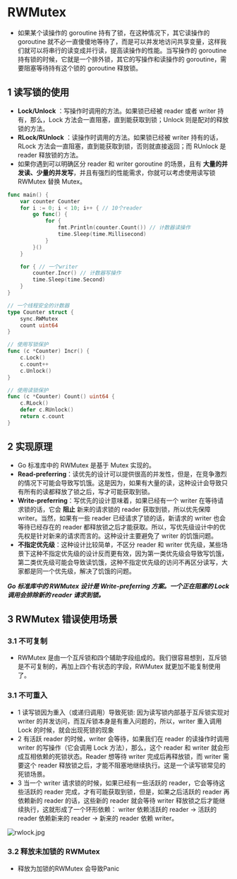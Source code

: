 # RWMutex 

* 如果某个读操作的 goroutine 持有了锁，在这种情况下，其它读操作的 goroutine 就不必一直傻傻地等待了，而是可以并发地访问共享变量，这样我们就可以将串行的读变成并行读，提高读操作的性能。当写操作的 goroutine 持有锁的时候，它就是一个排外锁，其它的写操作和读操作的 goroutine，需要阻塞等待持有这个锁的 goroutine 释放锁。

## 1 读写锁的使用

* __Lock/Unlock__ ：写操作时调用的方法。如果锁已经被 reader 或者 writer 持有，那么，Lock 方法会一直阻塞，直到能获取到锁；Unlock 则是配对的释放锁的方法。
* __RLock/RUnlock__ ：读操作时调用的方法。如果锁已经被 writer 持有的话，RLock 方法会一直阻塞，直到能获取到锁，否则就直接返回；而 RUnlock 是 reader 释放锁的方法。
* 如果你遇到可以明确区分 reader 和 writer goroutine 的场景，且有 __大量的并发读、少量的并发写__，并且有强烈的性能需求，你就可以考虑使用读写锁 RWMutex 替换 Mutex。

```go
func main() {
	var counter Counter
	for i := 0; i < 10; i++ { // 10个reader
		go func() {
			for {
				fmt.Println(counter.Count()) // 计数器读操作
				time.Sleep(time.Millisecond)
			}
		}()
	}

	for { // 一个writer
		counter.Incr() // 计数器写操作
		time.Sleep(time.Second)
	}
}

// 一个线程安全的计数器
type Counter struct {
	sync.RWMutex
	count uint64
}

// 使用写锁保护
func (c *Counter) Incr() {
	c.Lock()
	c.count++
	c.Unlock()
}

// 使用读锁保护
func (c *Counter) Count() uint64 {
	c.RLock()
	defer c.RUnlock()
	return c.count
}
```

## 2 实现原理

* Go 标准库中的 RWMutex 是基于 Mutex 实现的。
* __Read-preferring__：读优先的设计可以提供很高的并发性，但是，在竞争激烈的情况下可能会导致写饥饿。这是因为，如果有大量的读，这种设计会导致只有所有的读都释放了锁之后，写才可能获取到锁。
* __Write-preferring__：写优先的设计意味着，如果已经有一个 writer 在等待请求锁的话，它会 __阻止__ 新来的请求锁的 reader 获取到锁，所以优先保障 writer。当然，如果有一些 reader 已经请求了锁的话，新请求的 writer 也会等待已经存在的 reader 都释放锁之后才能获取。所以，写优先级设计中的优先权是针对新来的请求而言的。这种设计主要避免了 writer 的饥饿问题。
* __不指定优先级__：这种设计比较简单，不区分 reader 和 writer 优先级，某些场景下这种不指定优先级的设计反而更有效，因为第一类优先级会导致写饥饿，第二类优先级可能会导致读饥饿，这种不指定优先级的访问不再区分读写，大家都是同一个优先级，解决了饥饿的问题。

***Go 标准库中的 RWMutex 设计是 Write-preferring 方案。一个正在阻塞的 Lock 调用会排除新的 reader 请求到锁。***

## 3 RWMutex 错误使用场景

### 3.1 不可复制

* RWMutex 是由一个互斥锁和四个辅助字段组成的。我们很容易想到，互斥锁是不可复制的，再加上四个有状态的字段，RWMutex 就更加不能复制使用了。 

### 3.1 不可重入

* 1 读写锁因为重入（或递归调用）导致死锁: 因为读写锁内部基于互斥锁实现对 writer 的并发访问，而互斥锁本身是有重入问题的，所以，writer 重入调用 Lock 的时候，就会出现死锁的现象
* 2 有活跃 reader 的时候，writer 会等待，如果我们在 reader 的读操作时调用 writer 的写操作（它会调用 Lock 方法），那么，这个 reader 和 writer 就会形成互相依赖的死锁状态。Reader 想等待 writer 完成后再释放锁，而 writer 需要这个 reader 释放锁之后，才能不阻塞地继续执行。这是一个读写锁常见的死锁场景。
* 3 当一个 writer 请求锁的时候，如果已经有一些活跃的 reader，它会等待这些活跃的 reader 完成，才有可能获取到锁，但是，如果之后活跃的 reader 再依赖新的 reader 的话，这些新的 reader 就会等待 writer 释放锁之后才能继续执行，这就形成了一个环形依赖： writer 依赖活跃的 reader -> 活跃的 reader 依赖新来的 reader -> 新来的 reader 依赖 writer。

![rwlock.jpg](https://i.loli.net/2021/04/05/Tul4AF1YMjIkxw7.jpg)

### 3.2 释放未加锁的 RWMutex

* 释放为加锁的RWMutex 会导致Panic
